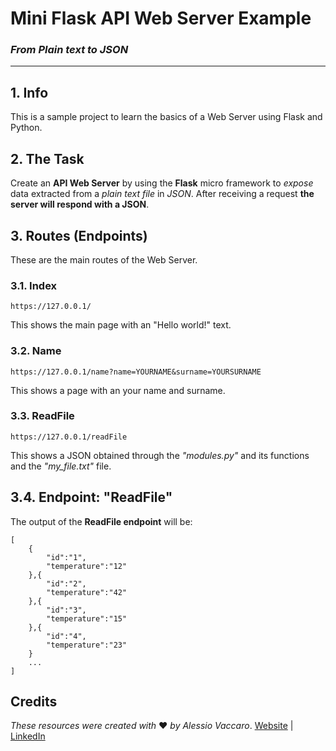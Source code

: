# Mini Flask API Web Server Example

### *From Plain text to JSON*

---

## 1. Info
This is a sample project to learn the basics of a Web Server using Flask and Python.

## 2. The Task
Create an **API Web Server** by using the **Flask** micro framework to *expose* data extracted from a *plain text file* in *JSON*.
After receiving a request **the server will respond with a JSON**.

## 3. Routes (Endpoints)
These are the main routes of the Web Server.

### 3.1. Index
```
https://127.0.0.1/
```
This shows the main page with an "Hello world!" text.

### 3.2. Name
```
https://127.0.0.1/name?name=YOURNAME&surname=YOURSURNAME
```
This shows a page with an your name and surname.

### 3.3. ReadFile
```
https://127.0.0.1/readFile
```
This shows a JSON obtained through the *"modules.py"* and its functions and the *"my_file.txt"* file.


## 3.4. Endpoint: "ReadFile"
The output of the **ReadFile endpoint** will be:
```
[
	{
		"id":"1",
		"temperature":"12"
	},{
		"id":"2",
		"temperature":"42"
	},{
		"id":"3",
		"temperature":"15"
	},{
		"id":"4",
		"temperature":"23"
	}
	...
]
```

## Credits

*These resources were created with* ❤ *by Alessio Vaccaro*.
[Website](https://www.alessiovaccaro.com) | [LinkedIn](https://www.linkedin.com/in/alessio-vaccaro/) 